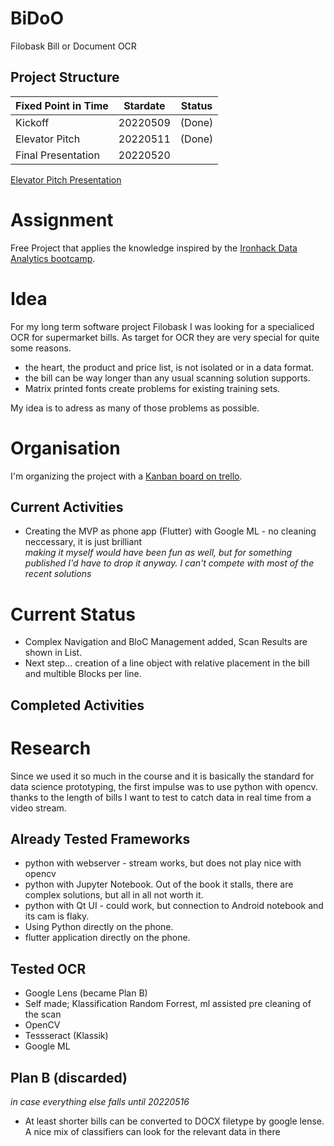 # BiDoO

Filobask Bill or Document OCR

## Project Structure

| Fixed Point in Time | Stardate | Status |
| ------------------- | -------- | ------ |
| Kickoff | 20220509 | (Done)
| Elevator Pitch | 20220511 | (Done) |
| Final Presentation | 20220520 |  |

[Elevator Pitch Presentation](https://docs.google.com/presentation/d/1qFfitMDrd6ocsBSLyW3meEdjbTlGeKAU87XEDCRloGQ/edit?usp=sharing)

# Assignment

Free Project that applies the knowledge inspired by the [Ironhack Data Analytics bootcamp](https://www.ironhack.com/de/data-analytics).

# Idea

For my long term software project Filobask I was looking for a specialiced OCR for
supermarket bills. As target for OCR they are very special for quite some reasons.

- the heart, the product and price list, is not isolated or in a data format.
- the bill can be way longer than any usual scanning solution supports.
- Matrix printed fonts create problems for existing training sets.

My idea is to adress as many of those problems as possible.

# Organisation

I'm organizing the project with a [Kanban board on trello](https://trello.com/b/RyxosgRC/filobask-bill-or-document-ocr).


## Current Activities

- Creating the MVP as phone app (Flutter) with Google ML - no cleaning neccessary, it is just brilliant<br>
  *making it myself would have been fun as well, but for something published I'd have to drop it anyway. I can't compete with most of the recent solutions*
  
# Current Status
- Complex Navigation and BloC Management added, Scan Results are shown in List. 
- Next step... creation of a line object with relative placement in the bill and multible Blocks per line.

## Completed Activities

# Research

Since we used it so much in the course and it is basically the standard for data science prototyping, the first
impulse was to use python with opencv. thanks to the length of bills I want to test to catch data in real time from a video stream.

## Already Tested Frameworks

- python with webserver - stream works, but does not play nice with opencv
- python with Jupyter Notebook. Out of the book it stalls, there are complex solutions, but all in all not worth it.
- python with Qt UI - could work, but connection to Android notebook and its cam is flaky.
- Using Python directly on the phone.
- flutter application directly on the phone.

## Tested OCR

- Google Lens (became Plan B)
- Self made; Klassification Random Forrest, ml assisted pre cleaning of the scan
- OpenCV
- Tessseract (Klassik)
- Google ML

## Plan B (discarded)
*in case everything else falls until 20220516*

- At least shorter bills can be converted to DOCX filetype by google lense. A nice mix of classifiers can look for the relevant data in there
